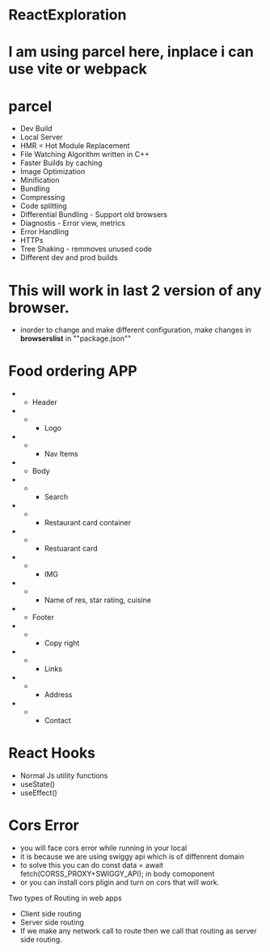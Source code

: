 # ReactExploration

# I am using parcel here, inplace i can use vite or webpack
# parcel
- Dev Build
- Local Server
- HMR = Hot Module Replacement
- File Watching Algorithm written in C++
- Faster Builds by caching
- Image Optimization
- Minification
- Bundling
- Compressing
- Code splitting
- Differential Bundling - Support old browsers
- Diagnostis - Error view, metrics
- Error Handling
- HTTPs
- Tree Shaking - remmoves unused code
- Different dev and prod builds

# This will work in last 2 version of any browser.
- inorder to change and make different configuration, make changes in **browserslist** in ""package.json""

# Food ordering APP

- * Header
- * - Logo
-  * - Nav Items
-  * Body
-  * - Search
-  * - Restaurant card container
-  *  - Restuarant card
-  *   - IMG
-  *   - Name of res, star rating, cuisine
-  * Footer
-  * - Copy right
-  * - Links
-  * - Address
-  * - Contact

# React Hooks
- Normal Js utility functions
- useState()
- useEffect() 


# Cors Error
- you will face cors error while running in your local
- it is because we are using swiggy api which is of diffenrent domain
- to solve this you can do const data = await fetch(CORSS_PROXY+SWIGGY_API); in body comoponent
- or you can install cors pligin and turn on cors that will work.

Two types of Routing in web apps
- Client side routing
- Server side routing
- If we make any network call to route then we call that routing as server side routing.